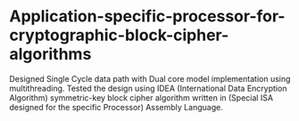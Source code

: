 # Application-specific-processor-for-cryptographic-block-cipher-algorithms
Designed Single Cycle data path with Dual core model implementation using multithreading. 
Tested the design using IDEA (International Data Encryption Algorithm) symmetric-key block cipher algorithm 
written in (Special ISA designed for the specific Processor) Assembly Language.
